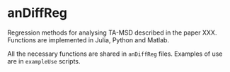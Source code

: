 # anDiffReg
Regression methods for analysing TA-MSD described in the paper XXX. Functions are implemented in Julia, Python and Matlab.

All the necessary functions are shared in `anDiffReg` files. Examples of use are in `exampleUse` scripts.
